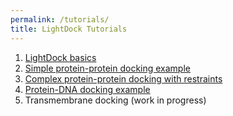 ```yaml
---
permalink: /tutorials/
title: LightDock Tutorials
---
```


1. [LightDock basics](/tutorials/basics)
2. [Simple protein-protein docking example](/tutorials/2UUY)
3. [Complex protein-protein docking with restraints](/tutorial/4G6M)
4. [Protein-DNA docking example](/tutorial/1AZP)
5. Transmembrane docking (work in progress)

